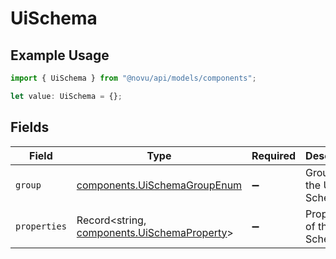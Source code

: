# UiSchema

## Example Usage

```typescript
import { UiSchema } from "@novu/api/models/components";

let value: UiSchema = {};
```

## Fields

| Field                                                                                      | Type                                                                                       | Required                                                                                   | Description                                                                                |
| ------------------------------------------------------------------------------------------ | ------------------------------------------------------------------------------------------ | ------------------------------------------------------------------------------------------ | ------------------------------------------------------------------------------------------ |
| `group`                                                                                    | [components.UiSchemaGroupEnum](../../models/components/uischemagroupenum.md)               | :heavy_minus_sign:                                                                         | Group of the UI Schema                                                                     |
| `properties`                                                                               | Record<string, [components.UiSchemaProperty](../../models/components/uischemaproperty.md)> | :heavy_minus_sign:                                                                         | Properties of the UI Schema                                                                |